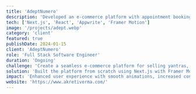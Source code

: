 ```yaml
---
title: 'AdeptNumero'
description: 'Developed an e-commerce platform with appointment booking and payment integration for a numerology-based business.'
tech: ['Next.js', 'React', 'Appwrite', 'Framer Motion']
image: '/projects/adept.webp'
category: 'client'
featured: true
publishDate: 2024-01-15
client: 'AdeptNumero'
role: 'Full Stack Software Engineer'
duration: 'Ongoing'
challenge: 'Create a seamless e-commerce platform for selling yantras, crystals, and malas, combined with a booking system for personalized numerology consultations.'
solution: 'Built the platform from scratch using Next.js with Framer Motion for animations. Integrated payment gateways and optimized for performance and SEO.'
impact: 'Enhanced user experience with smooth animations, increased consultation bookings by 62%, and improved website load times significantly.'
website: 'https://www.akretiverma.com/'
---
```

